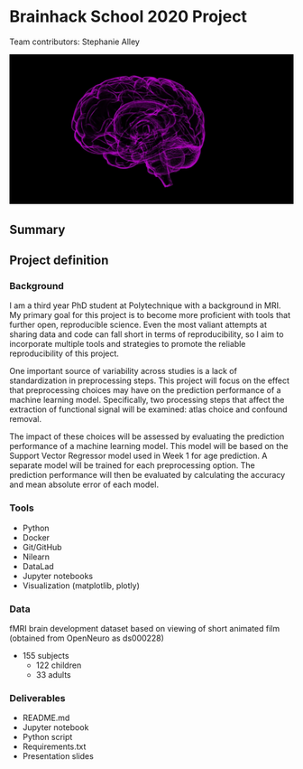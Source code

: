 # Brainhack School 2020 Project

Team contributors: Stephanie Alley

![Brain visual](brain-image.jpg)

## Summary

## Project definition

### Background
I am a third year PhD student at Polytechnique with a background in MRI. My primary goal for this project is to become more proficient with tools that further open, reproducible science. Even the most valiant attempts at sharing data and code can fall short in terms of reproducibility, so I aim to incorporate multiple tools and strategies to promote the reliable reproducibility of this project.

One important source of variability across studies is a lack of standardization in preprocessing steps. This project will focus on the effect that preprocessing choices may have on the prediction performance of a machine learning model. Specifically, two processing steps that affect the extraction of functional signal will be examined: atlas choice and confound removal.

The impact of these choices will be assessed by evaluating the prediction performance of a machine learning model. This model will be based on the Support Vector Regressor model used in Week 1 for age prediction. A separate model will be trained for each preprocessing option. The prediction performance will then be evaluated by calculating the accuracy and mean absolute error of each model.

### Tools
* Python
* Docker
* Git/GitHub
* Nilearn
* DataLad
* Jupyter notebooks
* Visualization (matplotlib, plotly)

### Data
fMRI brain development dataset based on viewing of short animated film (obtained from OpenNeuro as ds000228)
* 155 subjects
  * 122 children
  * 33 adults

### Deliverables
* README.md
* Jupyter notebook
* Python script
* Requirements.txt
* Presentation slides
